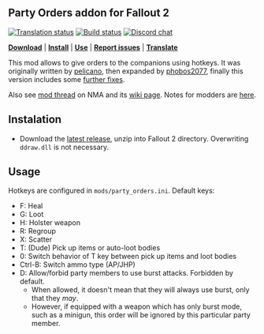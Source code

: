 ## Party Orders addon for Fallout 2

[![Translation status](https://tra.bgforge.net/widgets/fallout/-/party-orders/svg-badge.svg)](https://tra.bgforge.net/projects/fallout/party-orders/)
[![Build status](https://github.com/BGforgeNet/Fallout2_Party_Orders/workflows/build/badge.svg)](https://github.com/BGforgeNet/Fallout2_Party_Orders/actions?query=workflow%3Abuild)
[![Discord chat](https://img.shields.io/discord/420268540700917760?logo=discord)](https://discord.gg/4Yqfggm)

[__Download__](https://github.com/BGforgeNet/Fallout2_Party_Orders/releases/latest)
 | [__Install__](#installation)
 | [__Use__](#usage)
 | [__Report issues__](https://github.com/BGforgeNet/Fallout2_Party_Orders/issues)
 | [__Translate__](https://tra.bgforge.net/projects/fallout/party-orders/)

This mod allows to give orders to the companions using hotkeys.
It was originally written by [pelicano](http://www.nma-fallout.com/members/pelicano.55013/),
then expanded by [phobos2077](https://github.com/phobos2077/),
finally this version includes some [further fixes](docs/changelog.md).

Also see [mod thread](http://www.nma-fallout.com/threads/party-orders-add-on-and-npcs-loot-bodies-mod.190599/) on NMA
and its [wiki page](https://falloutmods.fandom.com/wiki/Party_Orders_add-on).
Notes for modders are [here](docs/modder_notes.md).

## Instalation
* Download the [latest release](https://github.com/BGforgeNet/Fallout2_Party_Orders/releases/latest), unzip into Fallout 2 directory.
  Overwriting `ddraw.dll` is not necessary.

## Usage
Hotkeys are configured in `mods/party_orders.ini`. Default keys:
* F: Heal
* G: Loot
* H: Holster weapon
* R: Regroup
* X: Scatter
* T: (Dude) Pick up items or auto-loot bodies
* 0: Switch behavior of T key between pick up items and loot bodies
* Ctrl-B: Switch ammo type (AP/JHP)
* D: Allow/forbid party members to use burst attacks. Forbidden by default.
  - When allowed, it doesn't mean that they will always use burst, only that they *may*.
  - However, if equipped with a weapon which has only burst mode, such as a minigun, this order will be ignored by this particular party member.
